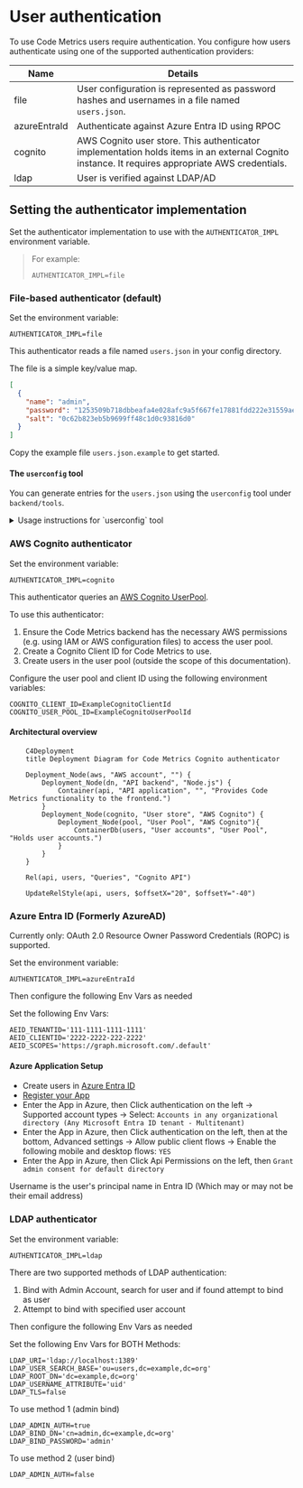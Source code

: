 # User authentication

To use Code Metrics users require authentication. You configure how users authenticate using one of the supported authentication providers:

| Name    | Details                                                                                                                                         |
|---------|-------------------------------------------------------------------------------------------------------------------------------------------------|
| file    | User configuration is represented as password hashes and usernames in a file named `users.json`.                                                |
| azureEntraId | Authenticate against Azure Entra ID using RPOC                                                                                                  |
| cognito | AWS Cognito user store. This authenticator implementation holds items in an external Cognito instance. It requires appropriate AWS credentials. |
| ldap    | User is verified against LDAP/AD                                                                                                                |


## Setting the authenticator implementation

Set the authenticator implementation to use with the `AUTHENTICATOR_IMPL` environment variable.

> For example:
>
> ```
> AUTHENTICATOR_IMPL=file
> ```

### File-based authenticator (default)

Set the environment variable:

```
AUTHENTICATOR_IMPL=file
```

This authenticator reads a file named `users.json` in your config directory.

The file is a simple key/value map.

```json
[
  {
    "name": "admin",
    "password": "1253509b718dbbeafa4e028afc9a5f667fe17881fdd222e31559ae452029c3a0fe24075565673a9d9ccfd4564bf1a2b9374243ee19b9846256a9b0e260ea0bc0",
    "salt": "0c62b823eb5b9699ff48c1d0c93816d0"
  }
]
```

Copy the example file `users.json.example` to get started.

#### The `userconfig` tool

You can generate entries for the `users.json` using the `userconfig` tool under `backend/tools`.

<details>
<summary>Usage instructions for `userconfig` tool</summary>

Usage:

```
npm run start -- --username <username> --salt <salt>
```

> Note the double dash (`--`) before the arguments when running using `npm`.

If a username and salt are provided, the tool prompts for a password:

```shell
$ npm run start -- -u jane -s somesaltvalue

Set password for jane:
```

Once you type the password, the configuration is generated as follows:

```json
{
  "name": "jane",
  "password": "0f7dee0b90c2e0c1342393153b319d79c421da0ec10248b90a24ea7b78265dc4480d0434fecd3d3b75e7ab7ad221a1f15290ba8b76cd3385ad28e847ecec69ac",
  "salt": "somesaltvalue"
}
```
</details>

### AWS Cognito authenticator

Set the environment variable:

```
AUTHENTICATOR_IMPL=cognito
```

This authenticator queries an [AWS Cognito UserPool](https://docs.aws.amazon.com/cognito/latest/developerguide/cognito-user-identity-pools.html).

To use this authenticator:

1. Ensure the Code Metrics backend has the necessary AWS permissions (e.g. using IAM or AWS configuration files) to access the user pool.
2. Create a Cognito Client ID for Code Metrics to use.
3. Create users in the user pool (outside the scope of this documentation).

Configure the user pool and client ID using the following environment variables:

```
COGNITO_CLIENT_ID=ExampleCognitoClientId
COGNITO_USER_POOL_ID=ExampleCognitoUserPoolId
```

#### Architectural overview

```mermaid
    C4Deployment
    title Deployment Diagram for Code Metrics Cognito authenticator

    Deployment_Node(aws, "AWS account", "") {
        Deployment_Node(dn, "API backend", "Node.js") {
            Container(api, "API application", "", "Provides Code Metrics functionality to the frontend.")
        }
        Deployment_Node(cognito, "User store", "AWS Cognito") {
            Deployment_Node(pool, "User Pool", "AWS Cognito"){
                ContainerDb(users, "User accounts", "User Pool", "Holds user accounts.")
            }
        }
    }

    Rel(api, users, "Queries", "Cognito API")

    UpdateRelStyle(api, users, $offsetX="20", $offsetY="-40")
```

### Azure Entra ID (Formerly AzureAD)

Currently only:  OAuth 2.0 Resource Owner Password Credentials (ROPC) is supported.

Set the environment variable:

```
AUTHENTICATOR_IMPL=azureEntraId
```

Then configure the following Env Vars as needed

Set the following Env Vars:
```
AEID_TENANTID='111-1111-1111-1111'
AEID_CLIENTID='2222-2222-222-2222'
AEID_SCOPES='https://graph.microsoft.com/.default'
```

#### Azure Application Setup
 * Create users in [Azure Entra ID](https://portal.azure.com/?quickstart=true#view/Microsoft_AAD_IAM/ActiveDirectoryMenuBlade/~/Overview)
 * [Register your App](https://portal.azure.com/?quickstart=true#view/Microsoft_AAD_RegisteredApps/CreateApplicationBlade/isMSAApp~/false)
 * Enter the App in Azure, then Click authentication on the left -> Supported account types -> Select: 	`Accounts in any organizational directory (Any Microsoft Entra ID tenant - Multitenant)`
 * Enter the App in Azure, then Click authentication on the left, then at the bottom, Advanced settings -> Allow public client flows -> Enable the following mobile and desktop flows: `YES`
 * Enter the App in Azure, then Click Api Permissions on the left, then `Grant admin consent for default directory`

Username is the user's principal name in Entra ID (Which may or may not be their email address)


### LDAP authenticator
Set the environment variable:

```
AUTHENTICATOR_IMPL=ldap
```

There are two supported methods of LDAP authentication:
1. Bind with Admin Account, search for user and if found attempt to bind as user
2. Attempt to bind with specified user account

Then configure the following Env Vars as needed

Set the following Env Vars for BOTH Methods:
```
LDAP_URI='ldap://localhost:1389'
LDAP_USER_SEARCH_BASE='ou=users,dc=example,dc=org'
LDAP_ROOT_DN='dc=example,dc=org'
LDAP_USERNAME_ATTRIBUTE='uid'
LDAP_TLS=false
```

To use method 1 (admin bind)
```
LDAP_ADMIN_AUTH=true
LDAP_BIND_DN='cn=admin,dc=example,dc=org'
LDAP_BIND_PASSWORD='admin'
```

To use method 2 (user bind)
```
LDAP_ADMIN_AUTH=false
```
